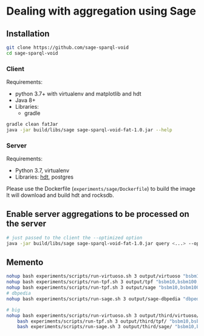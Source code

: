 # Dealing with aggregation using Sage

## Installation
```bash
git clone https://github.com/sage-sparql-void
cd sage-sparql-void
```
### Client
Requirements:
- python 3.7+ with virtualenv and matplotlib and hdt
- Java 8+
- Libraries: 
    - gradle


```bash
gradle clean fatJar
java -jar build/libs/sage sage-sparql-void-fat-1.0.jar --help
```

### Server

Requirements: 
- Python 3.7, virtualenv
- Libraries: [hdt](http://github.com/folkvir/pyHDT), postgres

Please use the Dockerfile (`experiments/sage/Dockerfile`) to build the image
It will download and build hdt and rocksdb.

## Enable server aggregations to be processed on the server
```bash
# just passed to the client the --optimized option
java -jar build/libs/sage sage-sparql-void-fat-1.0.jar query <...> --optimized --buffer <buffer_size_in_bytes>
```

## Memento

````bash
nohup bash experiments/scripts/run-virtuoso.sh 3 output/virtuoso "bsbm10,bsbm100,bsbm1k"  &
nohup bash experiments/scripts/run-tpf.sh 3 output/tpf "bsbm10,bsbm100,bsbm1k"  &
nohup bash experiments/scripts/run-tpf.sh 3 output/sage "bsbm10,bsbm100,bsbm1k" "0,100000,1000000,1000000000" &
# dbpedia
nohup bash experiments/scripts/run-sage.sh 3 output/sage-dbpedia "dbpedia351" "0,100000,1000000,1000000000" &

# big 
nohup bash experiments/scripts/run-virtuoso.sh 3 output/third/virtuoso/ "bsbm10,bsbm100,bsbm1k" localhost:7130 data/queries/to_run.txt && \
    bash experiments/scripts/run-tpf.sh 3 output/third/tpf/ "bsbm10,bsbm100,bsbm1k" localhost:7140 data/queries/to_run.txt && \
    bash experiments/scripts/run-sage.sh 3 output/third/sage/ "bsbm10,bsbm100,bsbm1k" "0,100000,1000000,1000000000" localhost:7120 data/queries/to_run.txt &
    
     

````


